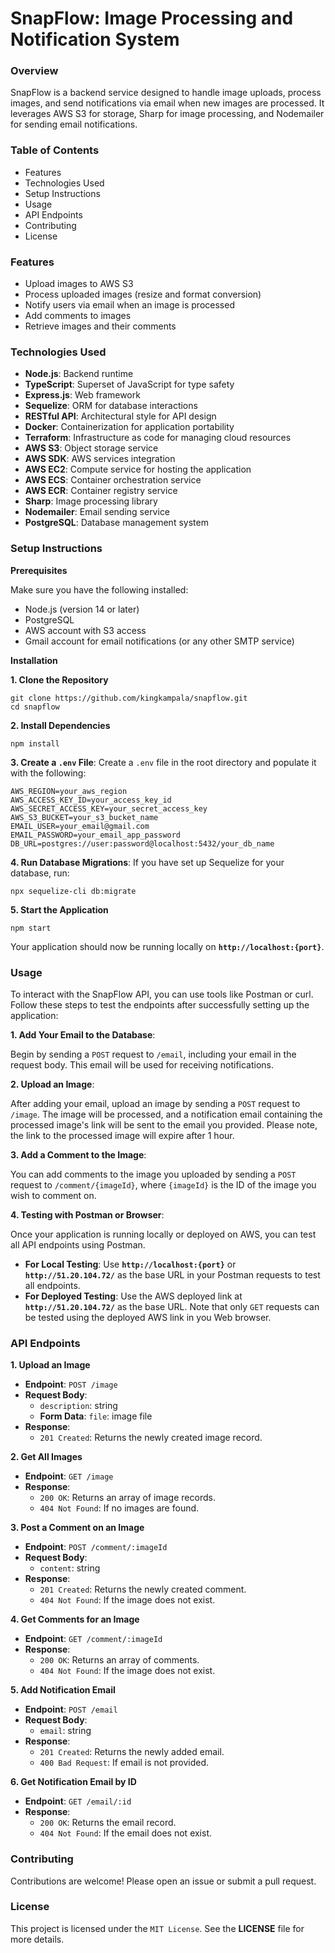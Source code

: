 # SnapFlow: Image Processing and Notification System


### Overview
SnapFlow is a backend service designed to handle image uploads, process images, and send notifications via email when new images are processed. It leverages AWS S3 for storage, Sharp for image processing, and Nodemailer for sending email notifications.

### Table of Contents
* Features
* Technologies Used
* Setup Instructions
* Usage
* API Endpoints
* Contributing
* License

### Features
* Upload images to AWS S3
* Process uploaded images (resize and format conversion)
* Notify users via email when an image is processed
* Add comments to images
* Retrieve images and their comments

### Technologies Used
* **Node.js**: Backend runtime
* **TypeScript**: Superset of JavaScript for type safety
* **Express.js**: Web framework
* **Sequelize**: ORM for database interactions
* **RESTful API**: Architectural style for API design
* **Docker**: Containerization for application portability
* **Terraform**: Infrastructure as code for managing cloud resources
* **AWS S3**: Object storage service
* **AWS SDK**: AWS services integration
* **AWS EC2**: Compute service for hosting the application
* **AWS ECS**: Container orchestration service
* **AWS ECR**: Container registry service
* **Sharp**: Image processing library
* **Nodemailer**: Email sending service
* **PostgreSQL**: Database management system

### Setup Instructions
**Prerequisites**

Make sure you have the following installed:

* Node.js (version 14 or later)
* PostgreSQL
* AWS account with S3 access
* Gmail account for email notifications (or any other SMTP service)

**Installation**

**1. Clone the Repository**
```
git clone https://github.com/kingkampala/snapflow.git
cd snapflow
```
**2. Install Dependencies**
```
npm install
```
**3. Create a `.env` File**: Create a `.env` file in the root directory and populate it with the following:
```
AWS_REGION=your_aws_region
AWS_ACCESS_KEY_ID=your_access_key_id
AWS_SECRET_ACCESS_KEY=your_secret_access_key
AWS_S3_BUCKET=your_s3_bucket_name
EMAIL_USER=your_email@gmail.com
EMAIL_PASSWORD=your_email_app_password
DB_URL=postgres://user:password@localhost:5432/your_db_name
```
**4. Run Database Migrations**: If you have set up Sequelize for your database, run:
```
npx sequelize-cli db:migrate
```
**5. Start the Application**
```
npm start
```
Your application should now be running locally on **`http://localhost:{port}`**.

### Usage
To interact with the SnapFlow API, you can use tools like Postman or curl. Follow these steps to test the endpoints after successfully setting up the application:

**1. Add Your Email to the Database**:

Begin by sending a `POST` request to `/email`, including your email in the request body. This email will be used for receiving notifications.

**2. Upload an Image**:

After adding your email, upload an image by sending a `POST` request to `/image`. The image will be processed, and a notification email containing the processed image's link will be sent to the email you provided. Please note, the link to the processed image will expire after 1 hour.

**3. Add a Comment to the Image**:

You can add comments to the image you uploaded by sending a `POST` request to `/comment/{imageId}`, where `{imageId}` is the ID of the image you wish to comment on.

**4. Testing with Postman or Browser**:

Once your application is running locally or deployed on AWS, you can test all API endpoints using Postman.

 * **For Local Testing**: Use **`http://localhost:{port}`** or **`http://51.20.104.72/`** as the base URL in your Postman requests to test all endpoints.
 * **For Deployed Testing**: Use the AWS deployed link at **`http://51.20.104.72/`** as the base URL. Note that only `GET` requests can be tested using the deployed AWS link in you Web browser.

### API Endpoints
**1. Upload an Image**
* **Endpoint**: `POST /image`
* **Request Body**:
  * `description`: string
  * **Form Data**: `file`: image file
* **Response**:
  * `201 Created`: Returns the newly created image record.

**2. Get All Images**
* **Endpoint**: `GET /image`
* **Response**:
  * `200 OK`: Returns an array of image records.
  * `404 Not Found`: If no images are found.

**3. Post a Comment on an Image**
* **Endpoint**: `POST /comment/:imageId`
* **Request Body**:
  * `content`: string
* **Response**:
  * `201 Created`: Returns the newly created comment.
  * `404 Not Found`: If the image does not exist.

**4. Get Comments for an Image**
* **Endpoint**: `GET /comment/:imageId`
* **Response**:
  * `200 OK`: Returns an array of comments.
  * `404 Not Found`: If the image does not exist.

**5. Add Notification Email**
* **Endpoint**: `POST /email`
* **Request Body**:
  * `email`: string
* **Response**:
  * `201 Created`: Returns the newly added email.
  * `400 Bad Request`: If email is not provided.

**6. Get Notification Email by ID**
* **Endpoint**: `GET /email/:id`
* **Response**:
  * `200 OK`: Returns the email record.
  * `404 Not Found`: If the email does not exist.

### Contributing
Contributions are welcome! Please open an issue or submit a pull request.

### License
This project is licensed under the `MIT License`. See the **LICENSE** file for more details.
